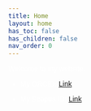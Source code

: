 ```yaml
---
title: Home
layout: home
has_toc: false
has_children: false
nav_order: 0
---
```


<style>
  body {
    margin: 0;
    height: 100vh;
    overflow: hidden;
    font-family: sans-serif;
    color: white;
  }

  .bg-container {
    position: fixed;
    top: 0;
    left: 0;
    width: 100%;
    height: 100%;
    z-index: -1;
  }

  .bg-image {
    position: absolute;
    width: 100%;
    height: 100%;
    background-size: cover;
    background-position: center;
    opacity: 0;
    animation: fade 7s infinite;
  }

  @keyframes fade {
    0%   { opacity: 0; }
    5%   { opacity: 1; }
    10%  { opacity: 1; }
    15%  { opacity: 0; }
    100% { opacity: 0; }
  }
</style>

<div class="bg-container">
  <div class="bg-image" style="background-image: url('assets/images/Saekano/image1.jpg'); animation-delay: 0s;"></div>
  <div class="bg-image" style="background-image: url('assets/images/Saekano/image2.jpg'); animation-delay: 0.2s;"></div>
  <div class="bg-image" style="background-image: url('assets/images/Saekano/image3.jpg'); animation-delay: 0.4s;"></div>
  <div class="bg-image" style="background-image: url('assets/images/Saekano/image4.jpg'); animation-delay: 0.6s;"></div>
  <div class="bg-image" style="background-image: url('assets/images/Saekano/image5.jpg'); animation-delay: 0.8s;"></div>
  <div class="bg-image" style="background-image: url('assets/images/Saekano/image6.jpg'); animation-delay: 1.0s;"></div>
  <div class="bg-image" style="background-image: url('assets/images/Saekano/image7.jpg'); animation-delay: 1.2;"></div>
  <div class="bg-image" style="background-image: url('assets/images/Saekano/image8.jpg'); animation-delay: 1.4s;"></div>
  <div class="bg-image" style="background-image: url('assets/images/Saekano/image9.jpg'); animation-delay: 1.6s;"></div>
  <div class="bg-image" style="background-image: url('assets/images/Saekano/image10.jpg'); animation-delay: 1.8;"></div>
  <div class="bg-image" style="background-image: url('assets/images/Saekano/image11.jpg'); animation-delay: 2.0s;"></div>
  <div class="bg-image" style="background-image: url('assets/images/Saekano/image12.jpg'); animation-delay: 2.2s;"></div>
  <div class="bg-image" style="background-image: url('assets/images/Saekano/image13.jpg'); animation-delay: 2.4s;"></div>
  <div class="bg-image" style="background-image: url('assets/images/Saekano/image14.jpg'); animation-delay: 2.6s;"></div>
  <div class="bg-image" style="background-image: url('assets/images/Saekano/image15.jpg'); animation-delay: 2.8s;"></div>
  <div class="bg-image" style="background-image: url('assets/images/Saekano/image16.jpg'); animation-delay: 3.0s;"></div>
  <div class="bg-image" style="background-image: url('assets/images/Saekano/image17.jpg'); animation-delay: 3.2s;"></div>
  <div class="bg-image" style="background-image: url('assets/images/Saekano/image18.jpg'); animation-delay: 3.4s;"></div>
  <div class="bg-image" style="background-image: url('assets/images/Saekano/image19.jpg'); animation-delay: 3.6s;"></div>
  <div class="bg-image" style="background-image: url('assets/images/Saekano/image20.jpg'); animation-delay: 3.8s;"></div>
  <div class="bg-image" style="background-image: url('assets/images/Saekano/image21.jpg'); animation-delay: 4s;"></div>
  <div class="bg-image" style="background-image: url('assets/images/Saekano/image22.jpg'); animation-delay: 4.2s;"></div>
  <div class="bg-image" style="background-image: url('assets/images/Saekano/image23.jpg'); animation-delay: 4.4s;"></div>
  <div class="bg-image" style="background-image: url('assets/images/Saekano/image24.jpg'); animation-delay: 4.6s;"></div>
  <div class="bg-image" style="background-image: url('assets/images/Saekano/image25.jpg'); animation-delay: 4.8s;"></div>
  <div class="bg-image" style="background-image: url('assets/images/Saekano/image26.jpg'); animation-delay: 5s;"></div>
  <div class="bg-image" style="background-image: url('assets/images/Saekano/image27.jpg'); animation-delay: 5.2s;"></div>
  <div class="bg-image" style="background-image: url('assets/images/Saekano/image28.jpg'); animation-delay: 5.4s;"></div>
  <div class="bg-image" style="background-image: url('assets/images/Saekano/image29.jpg'); animation-delay: 5.6s;"></div>
  <div class="bg-image" style="background-image: url('assets/images/Saekano/image30.jpg'); animation-delay: 5.8s;"></div>
  <div class="bg-image" style="background-image: url('assets/images/Saekano/image31.jpg'); animation-delay: 6s;"></div>
  <div class="bg-image" style="background-image: url('assets/images/Saekano/image32.jpg'); animation-delay: 6.2s;"></div>
  <div class="bg-image" style="background-image: url('assets/images/Saekano/image33.jpg'); animation-delay: 6.4s;"></div>
  <div class="bg-image" style="background-image: url('assets/images/Saekano/image34.jpg'); animation-delay: 6.6s;"></div>
  <div class="bg-image" style="background-image: url('assets/images/Saekano/image35.jpg'); animation-delay: 6.8s;"></div>
  <div class="bg-image" style="background-image: url('assets/images/Saekano/image36.jpg'); animation-delay: 7s;"></div>
</div>

Welcome to my website.

- My ORCID: [Link](https://orcid.org/0009-0008-9914-5504)

- My Scopus ID: [Link](https://www.scopus.com/authid/detail.uri?authorId=57215284775)

